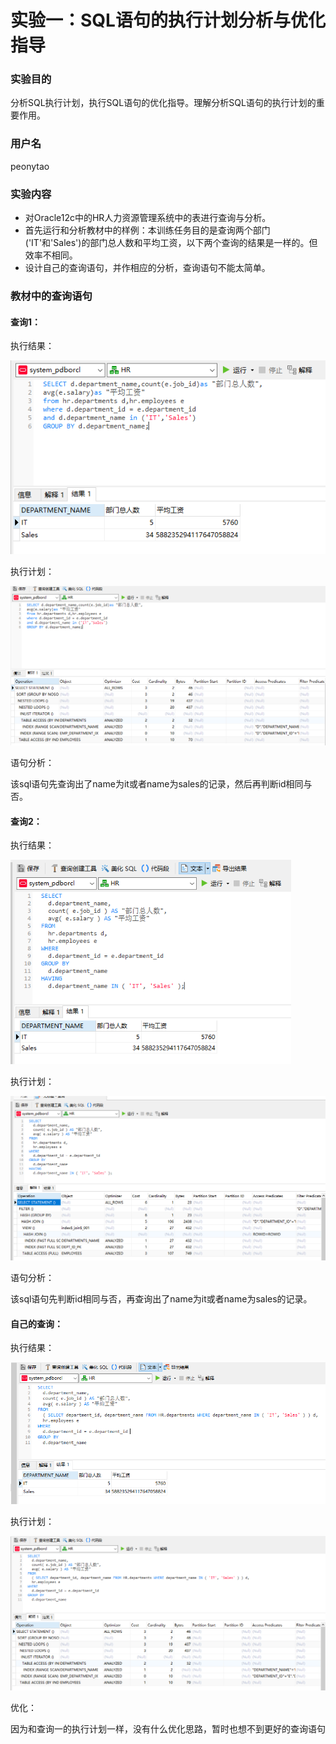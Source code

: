 # 实验一：SQL语句的执行计划分析与优化指导



### 实验目的

分析SQL执行计划，执行SQL语句的优化指导。理解分析SQL语句的执行计划的重要作用。

### 用户名
peonytao

### 实验内容

- 对Oracle12c中的HR人力资源管理系统中的表进行查询与分析。
- 首先运行和分析教材中的样例：本训练任务目的是查询两个部门('IT'和'Sales')的部门总人数和平均工资，以下两个查询的结果是一样的。但效率不相同。
- 设计自己的查询语句，并作相应的分析，查询语句不能太简单。

### 教材中的查询语句

#### 查询1：

执行结果：

![image-20210315214713853](https://github.com/peonytao/oracle/blob/main/test1/result1.png)



执行计划：

<img src="https://github.com/peonytao/oracle/blob/main/test1/result1-1.png" alt="image-20210315215345660" style="zoom: 67%;" />

语句分析：

该sql语句先查询出了name为it或者name为sales的记录，然后再判断id相同与否。



#### 查询2：

执行结果：

<img src="https://github.com/peonytao/oracle/blob/main/test1/result2.png" alt="image-20210315215554967" style="zoom:80%;" />

执行计划：

<img src="https://github.com/peonytao/oracle/blob/main/test1/result2-1.png" alt="image-20210315215735531" style="zoom: 50%;" />

语句分析：

该sql语句先判断id相同与否，再查询出了name为it或者name为sales的记录。

#### 自己的查询：

执行结果：

<img src="https://github.com/peonytao/oracle/blob/main/test1/result3.png" alt="image-20210315220704494" style="zoom: 80%;" />

执行计划：

<img src="https://github.com/peonytao/oracle/blob/main/test1/result3-1.png" alt="image-20210315220746297" style="zoom:67%;" />

优化：

因为和查询一的执行计划一样，没有什么优化思路，暂时也想不到更好的查询语句
